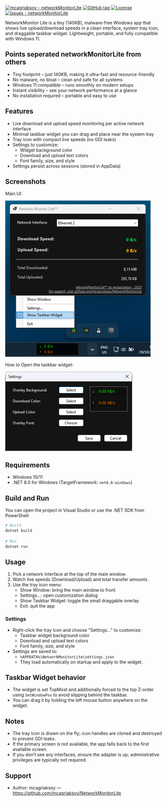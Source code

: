<a href="https://github.com/mcagriaksoy/networkMonitorLite" title="Go to GitHub repo"><img src="https://img.shields.io/static/v1?label=mcagriaksoy&message=networkMonitorLite&color=blue&logo=github" alt="mcagriaksoy - networkMonitorLite"></a>
<a href="https://github.com/mcagriaksoy/networkMonitorLite/releases/"><img src="https://img.shields.io/github/tag/mcagriaksoy/networkMonitorLite?include_prereleases=&sort=semver&color=blue" alt="GitHub tag"></a>
<a href="#license"><img src="https://img.shields.io/badge/License-Apache_v2-red" alt="License"></a>
<a href="https://github.com/mcagriaksoy/networkMonitorLite/issues"><img src="https://img.shields.io/github/issues/mcagriaksoy/networkMonitorLite" alt="issues - networkMonitorLite"></a>

NetworkMonitor Lite is a tiny (140KB), malware-free Windows app that shows live upload/download speeds in a clean interface, system tray icon, and draggable taskbar widget. Lightweight, portable, and fully compatible with Windows 11.

## Points seperated networkMonitorLite from others

- Tiny footprint – just 140KB, making it ultra-fast and resource-friendly
- No malware, no bloat – clean and safe for all systems
- Windows 11 compatible – runs smoothly on modern setups
- Instant visibility – see your network performance at a glance
- No installation required – portable and easy to use

## Features
- Live download and upload speed monitoring per active network interface
- Minimal taskbar widget you can drag and place near the system tray
- Tray icon with compact live speeds (no GDI leaks)
- Settings to customize:
  - Widget background color
  - Download and upload text colors
  - Font family, size, and style
- Settings persist across sessions (stored in AppData)

## Screenshots

Main UI:

![Main Window](img/ui.png)

How to Open the taskbar widget:

![Settings Dialog](img/settings.png)

## Requirements
- Windows 10/11
- .NET 8.0 for Windows (TargetFramework: `net8.0-windows`)

## Build and Run
You can open the project in Visual Studio or use the .NET SDK from PowerShell:

```powershell
# Build
dotnet build

# Run
dotnet run
```

## Usage
1. Pick a network interface at the top of the main window.
2. Watch live speeds (Download/Upload) and total transfer amounts.
3. Use the tray icon menu:
   - Show Window: bring the main window to front
   - Settings…: open customization dialog
   - Show Taskbar Widget: toggle the small draggable overlay
   - Exit: quit the app

### Settings
- Right-click the tray icon and choose "Settings…" to customize:
  - Taskbar widget background color
  - Download and upload text colors
  - Font family, size, and style
- Settings are saved to:
  - `%APPDATA%\NetworkMonitorLite\settings.json`
  - They load automatically on startup and apply to the widget.

## Taskbar Widget behavior
- The widget is set TopMost and additionally forced to the top Z-order using `SetWindowPos` to avoid slipping behind the taskbar.
- You can drag it by holding the left mouse button anywhere on the widget.

## Notes
- The tray icon is drawn on the fly; icon handles are cloned and destroyed to prevent GDI leaks.
- If the primary screen is not available, the app falls back to the first available screen.
- If you don’t see any interfaces, ensure the adapter is up; administrative privileges are typically not required.

## Support
- Author: mcagriaksoy — https://github.com/mcagriaksoy/NetworkMonitorLite

